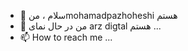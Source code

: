 - 👋 سلام ، منmohamadpazhoheshi هستم
- 🌱 من در حال نمای arz digtal هستم 
 ...
- 📫 How to reach me ...

<!---
Mohamadpazhoheshi/Mohamadpazhoheshi is a ✨ special ✨ repository because its `README.md` (this file) appears on your GitHub profile.
You can click the Preview link to take a look at your changes.
--->
